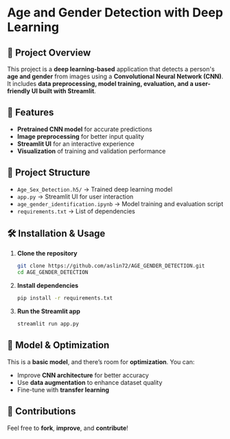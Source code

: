 # Age and Gender Detection with Deep Learning  

## 📌 Project Overview  
This project is a **deep learning-based** application that detects a person's **age and gender** from images using a **Convolutional Neural Network (CNN)**. It includes **data preprocessing, model training, evaluation, and a user-friendly UI built with Streamlit**.  

## 🚀 Features  
- **Pretrained CNN model** for accurate predictions  
- **Image preprocessing** for better input quality  
- **Streamlit UI** for an interactive experience  
- **Visualization** of training and validation performance  

## 📂 Project Structure  
- `Age_Sex_Detection.h5/` → Trained deep learning model  
- `app.py` → Streamlit UI for user interaction  
- `age_gender_identification.ipynb` → Model training and evaluation script  
- `requirements.txt` → List of dependencies  

## 🛠 Installation & Usage  
1. **Clone the repository**  
   ```bash
   git clone https://github.com/aslin72/AGE_GENDER_DETECTION.git
   cd AGE_GENDER_DETECTION
   ```  
2. **Install dependencies**  
   ```bash
   pip install -r requirements.txt
   ```  
3. **Run the Streamlit app**  
   ```bash
   streamlit run app.py
   ```  

## 📌 Model & Optimization  
This is a **basic model**, and there’s room for **optimization**. You can:  
- Improve **CNN architecture** for better accuracy  
- Use **data augmentation** to enhance dataset quality  
- Fine-tune with **transfer learning**  

## 🤝 Contributions  
Feel free to **fork**, **improve**, and **contribute**!  
